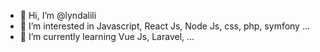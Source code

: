 - 👋 Hi, I’m @lyndalili
- 👀 I’m interested in Javascript, React Js, Node Js, css, php, symfony  ...
- 🌱 I’m currently learning Vue Js, Laravel, ...


<!---
lyndalili/lyndalili is a ✨ special ✨ repository because its `README.md` (this file) appears on your GitHub profile.
You can click the Preview link to take a look at your changes.
--->

